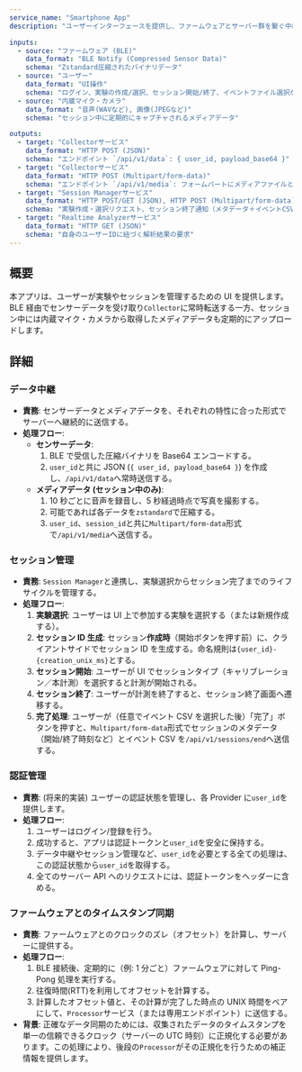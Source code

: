 ```yaml
---
service_name: "Smartphone App"
description: "ユーザーインターフェースを提供し、ファームウェアとサーバー群を繋ぐ中継ハブ。ユーザー認証、セッション管理、データ中継の役割を担う。"

inputs:
  - source: "ファームウェア (BLE)"
    data_format: "BLE Notify (Compressed Sensor Data)"
    schema: "Zstandard圧縮されたバイナリデータ"
  - source: "ユーザー"
    data_format: "UI操作"
    schema: "ログイン、実験の作成/選択、セッション開始/終了、イベントファイル選択など"
  - source: "内蔵マイク・カメラ"
    data_format: "音声(WAVなど), 画像(JPEGなど)"
    schema: "セッション中に定期的にキャプチャされるメディアデータ"

outputs:
  - target: "Collectorサービス"
    data_format: "HTTP POST (JSON)"
    schema: "エンドポイント `/api/v1/data`: { user_id, payload_base64 }"
  - target: "Collectorサービス"
    data_format: "HTTP POST (Multipart/form-data)"
    schema: "エンドポイント `/api/v1/media`: フォームパートにメディアファイルとメタデータ { user_id, session_id }"
  - target: "Session Managerサービス"
    data_format: "HTTP POST/GET (JSON), HTTP POST (Multipart/form-data)"
    schema: "実験作成・選択リクエスト、セッション終了通知（メタデータ＋イベントCSV）"
  - target: "Realtime Analyzerサービス"
    data_format: "HTTP GET (JSON)"
    schema: "自身のユーザーIDに紐づく解析結果の要求"
---
```


## 概要

本アプリは、ユーザーが実験やセッションを管理するための UI を提供します。BLE 経由でセンサーデータを受け取り`Collector`に常時転送する一方、セッション中には内蔵マイク・カメラから取得したメディアデータも定期的にアップロードします。

## 詳細

### データ中継

- **責務**: センサーデータとメディアデータを、それぞれの特性に合った形式でサーバーへ継続的に送信する。
- **処理フロー**:
  - **センサーデータ**:
    1. BLE で受信した圧縮バイナリを Base64 エンコードする。
    2. `user_id`と共に JSON (`{ user_id, payload_base64 }`) を作成し、`/api/v1/data`へ常時送信する。
  - **メディアデータ (セッション中のみ)**:
    1. 10 秒ごとに音声を録音し、5 秒経過時点で写真を撮影する。
    2. 可能であれば各データを`zstandard`で圧縮する。
    3. `user_id`、`session_id`と共に`Multipart/form-data`形式で`/api/v1/media`へ送信する。

### セッション管理

- **責務**: `Session Manager`と連携し、実験選択からセッション完了までのライフサイクルを管理する。
- **処理フロー**:
  1. **実験選択**: ユーザーは UI 上で参加する実験を選択する（または新規作成する）。
  2. **セッション ID 生成**: セッション**作成時**（開始ボタンを押す前）に、クライアントサイドでセッション ID を生成する。命名規則は`{user_id}-{creation_unix_ms}`とする。
  3. **セッション開始**: ユーザーが UI でセッションタイプ（キャリブレーション／本計測）を選択すると計測が開始される。
  4. **セッション終了**: ユーザーが計測を終了すると、セッション終了画面へ遷移する。
  5. **完了処理**: ユーザーが（任意でイベント CSV を選択した後）「完了」ボタンを押すと、`Multipart/form-data`形式でセッションのメタデータ（開始/終了時刻など）とイベント CSV を`/api/v1/sessions/end`へ送信する。

### 認証管理

- **責務**: (将来的実装) ユーザーの認証状態を管理し、各 Provider に`user_id`を提供します。
- **処理フロー**:
  1. ユーザーはログイン/登録を行う。
  2. 成功すると、アプリは認証トークンと`user_id`を安全に保持する。
  3. データ中継やセッション管理など、`user_id`を必要とする全ての処理は、この認証状態から`user_id`を取得する。
  4. 全てのサーバー API へのリクエストには、認証トークンをヘッダーに含める。

### ファームウェアとのタイムスタンプ同期

- **責務**: ファームウェアとのクロックのズレ（オフセット）を計算し、サーバーに提供する。
- **処理フロー**:
  1. BLE 接続後、定期的に（例: 1 分ごと）ファームウェアに対して Ping-Pong 処理を実行する。
  2. 往復時間(RTT)を利用してオフセットを計算する。
  3. 計算したオフセット値と、その計算が完了した時点の UNIX 時間をペアにして、`Processor`サービス（または専用エンドポイント）に送信する。
- **背景**: 正確なデータ同期のためには、収集されたデータのタイムスタンプを単一の信頼できるクロック（サーバーの UTC 時刻）に正規化する必要があります。この処理により、後段の`Processor`がその正規化を行うための補正情報を提供します。
